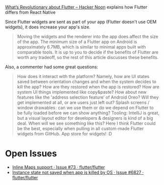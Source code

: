 [What’s Revolutionary about Flutter – Hacker
Noon](https://hackernoon.com/whats-revolutionary-about-flutter-946915b09514) explains how Flutter differs from React
Native

Since Flutter widgets are sent as part of your app (Flutter doesn't use OEM widgets), it does increase your app's
size.
> Moving the widgets and the renderer into the app does affect the size of the app. The minimum size of a Flutter app on Android is approximately 6.7MB, which is similar to minimal apps built with comparable tools. It is up to you to decide if the benefits of Flutter are worth any tradeoff, so the rest of this article discusses these benefits.

Also, a commenter had some great questions:
> How does it interact with the platform? Namely, how are UI states saved between orientation changes and when the system decides to kill the app? How are they restored when the app is restored?
> How are system UI things implemented like copy&paste?
> How about new features like the 'address selection feature’ of Android Oreo? Will they get implemented at all, or are users just left out?
> Splash screens / window drawables : can we use them or do we depend on Flutter to be fully loaded before we can show anything?
> Tooling: IntelliJ is great, but a visual layout editor for developers & designers is kind of a big deal. When will we see something like this? Here I think Flutter could be the best, especially when pulling in all custom-made Flutter widgets from GitHub. App store for widgets! :D

# Open Issues
- [Inline Maps support · Issue \#73 · flutter/flutter](https://github.com/flutter/flutter/issues/73)
- [Instance state not saved when app is killed by OS · Issue \#6827 · flutter/flutter](https://github.com/flutter/flutter/issues/6827)
